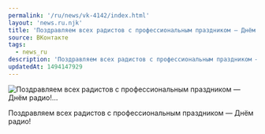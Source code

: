 ```yaml
---
permalink: '/ru/news/vk-4142/index.html'
layout: 'news.ru.njk'
title: 'Поздравляем всех радистов с профессиональным праздником — Днём радио!'
source: ВКонтакте
tags:
  - news_ru
description: 'Поздравляем всех радистов с профессиональным праздником — Днём радио!…'
updatedAt: 1494147929
---
```

![Поздравляем всех радистов с профессиональным праздником — Днём радио!…](https://sun9-22.userapi.com/impf/c836120/v836120484/39060/SogMqwbd3Lc.jpg?size=960x640&quality=96&proxy=1&sign=871dfb13bcfca0fdfa87efad6afe49ef&c_uniq_tag=ZN2zpe0QcuuBz5OSfFDT--TwH6lnftgczEM9hYGS4lc&type=album)

Поздравляем всех радистов с профессиональным праздником — Днём радио!
